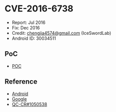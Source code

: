 # CVE-2016-6738

- Report: Jul 2016
- Fix: Dec 2016
- Credit: chengjia4574@gmail.com (IceSwordLab)
- Android ID: 30034511

## PoC

- [POC](./poc.c)

## Reference

- [Android](https://source.android.com/security/bulletin/2016-11-01.html)
- [Google](https://issuetracker.google.com/issues/37109330)
- [QC-CR#1050538](https://source.codeaurora.org/quic/la/kernel/msm-3.18/commit/?id=a829c54236b455885c3e9c7c77ac528b62045e79)
